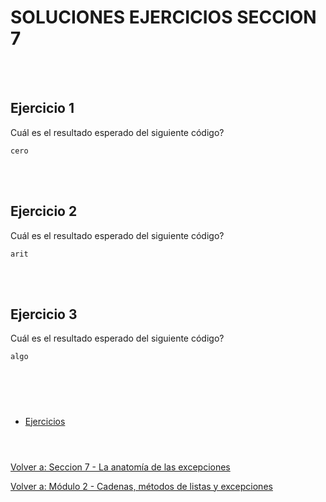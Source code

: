 # **SOLUCIONES EJERCICIOS SECCION 7**  

<br></br>


## **Ejercicio 1**  

Cuál es el resultado esperado del siguiente código?
```
cero
```  

<br></br>


## **Ejercicio 2**  

Cuál es el resultado esperado del siguiente código?
```
arit
```

<br></br>


## **Ejercicio 3**  

Cuál es el resultado esperado del siguiente código?
```
algo
```


#  
<br></br>

- [Ejercicios](Sec7-ej.md)
<br></br>  

#  

[Volver a: Seccion 7 - La anatomía de las excepciones](_Seccion7.md)  

[Volver a: Módulo 2 - Cadenas, métodos de listas y excepciones](../README.md)